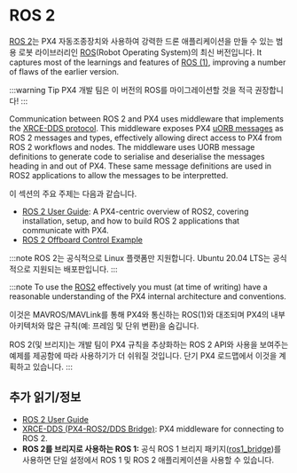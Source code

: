 # ROS 2

[ROS 2](https://index.ros.org/doc/ros2/)는 PX4 자동조종장치와 사용하여 강력한 드론 애플리케이션을 만들 수 있는 범용 로봇 라이브러리인 [ROS](http://www.ros.org/)(Robot Operating System)의 최신 버전입니다. It captures most of the learnings and features of [ROS (1)](../ros/ros1.md), improving a number of flaws of the earlier version.

:::warning
Tip
PX4 개발 팀은 이 버전의 ROS를 마이그레이션할 것을 적극 권장합니다!
:::

Communication between ROS 2 and PX4 uses middleware that implements the [XRCE-DDS protocol](../middleware/xrce_dds.md). This middleware exposes PX4 [uORB messages](../msg_docs/README.md) as ROS 2 messages and types, effectively allowing direct access to PX4 from ROS 2 workflows and nodes. The middleware uses UORB message definitions to generate code to serialise and deserialise the messages heading in and out of PX4. These same message definitions are used in ROS2 applications to allow the messages to be interpretted.

이 섹션의 주요 주제는 다음과 같습니다.
- [ROS 2 User Guide](../ros/ros2_comm.md): A PX4-centric overview of ROS2, covering installation, setup, and how to build ROS 2 applications that communicate with PX4.
- [ROS 2 Offboard Control Example](../ros/ros2_offboard_control.md)

:::note
ROS 2는 공식적으로 Linux 플랫폼만 지원합니다.
Ubuntu 20.04 LTS는 공식적으로 지원되는 배포판입니다.
:::

:::note
To use the [ROS2](../ros/ros2_comm.md) effectively you must (at time of writing) have a reasonable understanding of the PX4 internal architecture and conventions.

이것은 MAVROS/MAVLink를 통해 PX4와 통신하는 ROS(1)와 대조되며 PX4의 내부 아키텍처와 많은 규칙(예: 프레임 및 단위 변환)을 숨깁니다.

ROS 2(및 브리지)는 개발 팀이 PX4 규칙을 추상화하는 ROS 2 API와 사용을 보여주는 예제를 제공함에 따라 사용하기가 더 쉬워질 것입니다. 단기 PX4 로드맵에서 이것을 계획하고 있습니다.
:::


## 추가 읽기/정보

- [ROS 2 User Guide](../ros/ros2_comm.md)
- [XRCE-DDS (PX4-ROS2/DDS Bridge)](../middleware/xrce_dds.md): PX4 middleware for connecting to ROS 2.
- **ROS 2를 브리지로 사용하는 ROS 1:** 공식 ROS 1 브리지 패키지([ros1_bridge](https://github.com/ros2/ros1_bridge))를 사용하면 단일 설정에서 ROS 1 및 ROS 2 애플리케이션을 사용할 수 있습니다.

